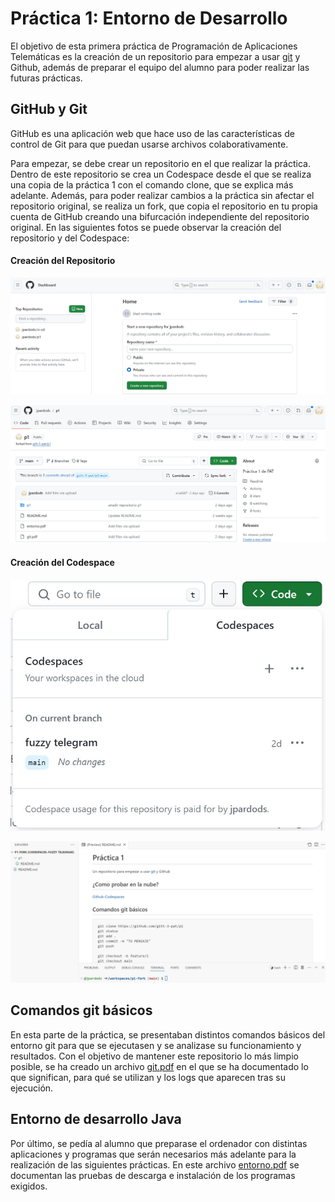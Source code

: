 # Práctica 1: Entorno de Desarrollo

El objetivo de esta primera práctica de Programación de Aplicaciones Telemáticas es la creación de un repositorio para empezar a usar [git](https://git-scm.com/) y Github, además de preparar el equipo del alumno para poder realizar las futuras prácticas.

## GitHub y Git

GitHub es una aplicación web que hace uso de las características de control de Git para que puedan usarse archivos colaborativamente. 

Para empezar, se debe crear un repositorio en el que realizar la práctica. Dentro de este repositorio se crea un Codespace desde el que se realiza una copia de la práctica 1 con el comando clone, que se explica más adelante. Además, para poder realizar cambios a la práctica sin afectar el repositorio original, se realiza un fork, que copia el repositorio en tu propia cuenta de GitHub creando una bifurcación independiente del repositorio original. En las siguientes fotos se puede observar la creación del repositorio y del Codespace:

#### Creación del Repositorio
![](https://github.com/jpardods/p1/blob/main/fotos/rep1.JPG)

![](https://github.com/jpardods/p1/blob/main/fotos/rep2.JPG)

#### Creación del Codespace
![](https://github.com/jpardods/p1/blob/main/fotos/cod1.JPG)

![](https://github.com/jpardods/p1/blob/main/fotos/cod2.JPG)

## Comandos git básicos

En esta parte de la práctica, se presentaban distintos comandos básicos del entorno git para que se ejecutasen y se analizase su funcionamiento y resultados. Con el objetivo de mantener este repositorio lo más limpio posible, se ha creado un archivo [git.pdf](https://github.com/jpardods/p1/blob/main/git.pdf) en el que se ha documentado lo que significan, para qué se utilizan y los logs que aparecen tras su ejecución.

## Entorno de desarrollo Java

Por último, se pedía al alumno que preparase el ordenador con distintas aplicaciones y programas que serán necesarios más adelante para la realización de las siguientes prácticas. En este archivo [entorno.pdf](https://github.com/jpardods/p1/blob/main/entorno.pdf) se documentan las pruebas de descarga e instalación de los programas exigidos.
